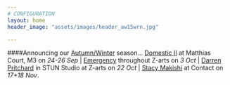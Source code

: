 ```yaml
---
# CONFIGURATION
layout: home
header_image: "assets/images/header_aw15wrn.jpg"

---
```

####Announcing our [Autumn/Winter](/current/2015-autumnwinter) season… [Domestic II](/current/2015-domestic) at Matthias Court, M3 on *24-26 Sep* | [Emergency](/current/2015-emergency) throughout Z-arts on *3 Oct* | [Darren Pritchard](/current/2015-autumnwinter/pritchard) in STUN Studio at Z-arts on *22 Oct* | [Stacy Makishi](http://www.wordofwarning.org/current/2015-autumnwinter/makishi) at Contact on *17+18 Nov*.
